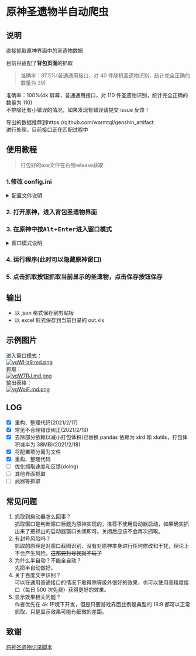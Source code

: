# 原神圣遗物半自动爬虫

## 说明

直接抓取原神界面中的圣遗物数据

目前只适配了**背包页面**的抓取

> 准确率：97.5%(普通通用接口，对 40 件随机圣遗物识别，统计完全正确的数量为 39)

准确率：100%(4k 屏幕，普通通用接口，对 110 件圣遗物识别，统计完全正确的数量为 110)  
不排除还有小错误的情况，如果发现有错误请提交 issue 反馈！

导出的数据推荐到https://github.com/wormtql/genshin_artifact  
进行处理，目前接口正在匹配过程中

## 使用教程

> 打包好的exe文件在右侧release获取  

### 1.修改 config.ini

<details>
<summary>配置文件说明</summary>

#### [api]

**access_token**:百度 ocr access_token

> Q:如何获取 access_token?  
> A:~~网上有很多方法,百度官方的在:[百度官方教程](https://ai.baidu.com/ai-doc/REFERENCE/Ck3dwjhhu)~~  
> 自 v1.1.0 版本开始 release 中附带获取 access_token 的程序，源码在 GetToken 文件夹

accurate_url/general_url:api 地址，一般不用更改  
use：使用高精度还是普通接口(accurate_url/general_url)

#### [grasp_setting]

window_title:要抓取的窗口名，主要方便 PS 端/手机模拟器使用  
left,top,right,bottom:面板在窗口中的位置(按照比例出现,如 left=0.67 表示 left 线段占总窗口的 67%)(**典型的 16:9 分辨率使用预置选项即可**)  
![setting](https://github.com/yllhwa/GenshinSpider/blob/main/img/setting.png)

</details>

### 2. 打开原神，进入背包圣遗物界面

### 3. 在原神中按<kbd>Alt</kbd>+<kbd>Enter</kbd>进入窗口模式

<details>
<summary>窗口模式说明</summary>

原神默认是以独占全屏的形式出现的，要置顶本窗口必须使其窗口化。  
 要返回独占全屏同样是按<kbd>Alt</kbd>+<kbd>Enter</kbd>

</details>

### 4. 运行程序(此时可以隐藏原神窗口)

### 5. 点击抓取按钮抓取当前显示的圣遗物，点击保存按钮保存

## 输出

- 以 json 格式保存到剪贴板
- 以 excel 形式保存到当前目录的 out.xls

## 示例图片

进入窗口模式：  
[![ygWHz9.md.png](https://s3.ax1x.com/2021/02/17/ygWHz9.md.png)](https://imgchr.com/i/ygWHz9)  
抓取：  
[![ygW7RJ.md.png](https://s3.ax1x.com/2021/02/17/ygW7RJ.md.png)](https://imgchr.com/i/ygW7RJ)  
输出表格：  
[![ygWoiF.md.png](https://s3.ax1x.com/2021/02/17/ygWoiF.md.png)](https://imgchr.com/i/ygWoiF)

## LOG

- [x] 重构、整理代码(2021/2/17)
- [x] 常见不合理错误纠正(2021/2/18)
- [x] 去除部分依赖以减小打包体积(已替换 pandas 依赖为 xlrd 和 xlutils，打包体积减半为 38MB)(2021/2/18)
- [x] 将配置项分离为文件
- [x] 重构、整理代码
- [ ] 优化抓取速度和反馈(doing)
- [ ] 其他界面抓取
- [ ] 武器等抓取

## 常见问题

1. 抓取到启动器怎么回事？  
   抓取窗口是判断窗口标题为原神实现的，推荐不使用启动器启动，如果确实抓出来了把抓出的启动器窗口关闭即可。关闭后应该不会再次抓取。
2. 有封号风险吗？  
   抓取的原理是对窗口截图识别，没有对原神本身进行任何修改和干扰，理论上不会产生风险。~~这都要封号我就不玩了~~
3. 为什么半自动？不能全自动？  
   先把半自动做好。
4. 关于百度文字识别？  
   可以在通用普通接口的情况下取得除等级外很好的效果，也可以使用高精度接口（每日 500 次免费）获得更好的效果。
5. 显示效果相关问题？  
   作者优先在 4k 环境下开发，但是只要游戏界面比例是典型的 16:9 都可以正常抓取，只是显示效果可能有细微的差距。

## 致谢

[原神圣遗物记录脚本](https://github.com/kyloris0660/GenshinArtifactRecorder)
